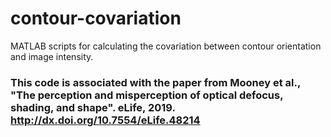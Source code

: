 # contour-covariation
MATLAB scripts for calculating the covariation between contour orientation and image intensity.

### This code is associated with the paper from Mooney et al., "The perception and misperception of optical defocus, shading, and shape". eLife, 2019. http://dx.doi.org/10.7554/eLife.48214
